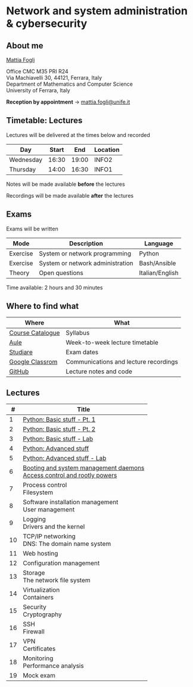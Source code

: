 # Network and system administration & cybersecurity

## About me

[Mattia Fogli](https://docente.unife.it/mattia.fogli)

Office CMC M35 PRI R24 \
Via Machiavelli 30, 44121, Ferrara, Italy \
Department of Mathematics and Computer Science \
University of Ferrara, Italy

**Reception by appointment** $\rightarrow$ mattia.fogli@unife.it

## Timetable: Lectures

Lectures will be delivered at the times below and recorded

| Day       | Start | End   | Location |
| --------- | ----- | ----- | -------- |
| Wednesday | 16:30 | 19:00 | INFO2    |
| Thursday  | 14:00 | 16:30 | INFO1    |

Notes will be made available **before** the lectures

Recordings will be made available **after** the lectures

## Exams

Exams will be written

| Mode     | Description                      | Language        |
| -------- | -------------------------------- | --------------- |
| Exercise | System or network programming    | Python          |
| Exercise | System or network administration | Bash/Ansible    |
| Theory   | Open questions                   | Italian/English |

Time available: 2 hours and 30 minutes

## Where to find what

| Where                                                                                                                                                                                                                                                                                                                                        | What                                  |
| -------------------------------------------------------------------------------------------------------------------------------------------------------------------------------------------------------------------------------------------------------------------------------------------------------------------------------------------- | ------------------------------------- |
| [Course Catalogue](https://unife.coursecatalogue.cineca.it/insegnamenti/2024/51959/2016/9999/10431?coorte=2022&schemaid=11854)                                                                                                                                                                                                               | Syllabus                              |
| [Aule](https://aule.unife.it/AgendaStudenti/index.php?view=easycourse&form-type=docente&include=docente&anno=2024&docente=027972&visualizzazione_orario=cal&date=24-02-2025&periodo_didattico=&_lang=it&list=&week_grid_type=-1&ar_codes_=&ar_select_=&col_cells=0&empty_box=0&only_grid=0&highlighted_date=0&all_events=0&faculty_group=0#) | Week-to-week lecture timetable        |
| [Studiare](https://studiare.unife.it/ListaAppelliOfferta.do)                                                                                                                                                                                                                                                                                 | Exam dates                            |
| [Google Classrom](https://classroom.google.com/c/NjgxMTY1MDQyNTk4?cjc=pkuagdo)                                                                                                                                                                                                                                                               | Communications and lecture recordings |
| [GitHub](https://github.com/fglmtt/admin)                                                                                                                                                                                                                                                                                                    | Lecture notes and code                |

## Lectures

| #   | Title                                                                                                                                                                                |
| --- | ------------------------------------------------------------------------------------------------------------------------------------------------------------------------------------ |
| 1   | [Python: Basic stuff - Pt. 1](lectures/1-python-basic-stuff-pt1.md)                                                                                                                  |
| 2   | [Python: Basic stuff - Pt. 2](lectures/2-python-basic-stuff-pt2.md)                                                                                                                  |
| 3   | [Python: Basic stuff - Lab](lectures/3-python-basic-stuff-lab.md)                                                                                                                    |
| 4   | [Python: Advanced stuff](lectures/4-python-advanced-stuff.md)                                                                                                                        |
| 5   | [Python: Advanced stuff - Lab](lectures/5-python-advanced-stuff-lab.md)                                                                                                              |
| 6   | [Booting and system management daemons](lectures/6a-booting-and-system-management-daemons.md)<br>[Access control and rootly powers](lectures/6b-access-control-and-rootly-powers.md) |
| 7   | Process control<br>Filesystem                                                                                                                                                        |
| 8   | Software installation management<br>User management                                                                                                                                  |
| 9   | Logging<br>Drivers and the kernel                                                                                                                                                    |
| 10  | TCP/IP networking<br>DNS: The domain name system                                                                                                                                     |
| 11  | Web hosting                                                                                                                                                                          |
| 12  | Configuration management                                                                                                                                                             |
| 13  | Storage<br>The network file system                                                                                                                                                   |
| 14  | Virtualization<br>Containers                                                                                                                                                         |
| 15  | Security<br>Cryptography                                                                                                                                                             |
| 16  | SSH<br>Firewall                                                                                                                                                                      |
| 17  | VPN<br>Certificates                                                                                                                                                                  |
| 18  | Monitoring<br>Performance analysis                                                                                                                                                   |
| 19  | Mock exam                                                                                                                                                                            |
